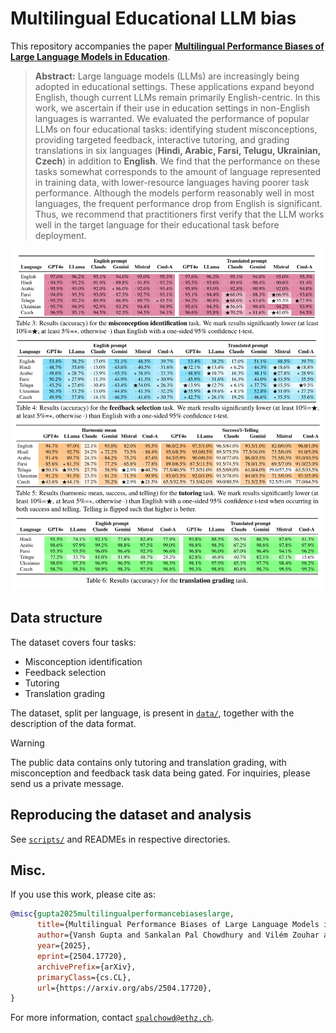 # Multilingual Educational LLM bias

This repository accompanies the paper [**Multilingual Performance Biases of Large Language Models in Education**](https://arxiv.org/abs/2504.17720).

> **Abstract:**
> Large language models (LLMs) are increasingly being adopted in educational settings.
These applications expand beyond English, though current LLMs remain primarily English-centric.
In this work, we ascertain if their use in education settings in non-English languages is warranted. We evaluated the performance of popular LLMs on four educational tasks: identifying student misconceptions, providing targeted feedback, interactive tutoring, and grading translations in six languages (**Hindi, Arabic, Farsi, Telugu, Ukrainian, Czech**) in addition to **English**.
We find that the performance on these tasks somewhat corresponds to the amount of language represented in training data, with lower-resource languages having poorer task performance.
Although the models perform reasonably well in most languages, the frequent performance drop from English is significant.
Thus, we recommend that practitioners first verify that the LLM works well in the target language for their educational task before deployment.

<img src="meta/results_main.svg" width="900em">

## Data structure

The dataset covers four tasks:
- Misconception identification
- Feedback selection
- Tutoring
- Translation grading

The dataset, split per language, is present in [`data/`](data/), together with the description of the data format.

> [!WARNING]  
> The public data contains only tutoring and translation grading, with misconception and feedback task data being gated.
> For inquiries, please send us a private message.

## Reproducing the dataset and analysis

See [`scripts/`](scripts/) and READMEs in respective directories.

## Misc.

If you use this work, please cite as:

```bibtex
@misc{gupta2025multilingualperformancebiaseslarge,
      title={Multilingual Performance Biases of Large Language Models in Education}, 
      author={Vansh Gupta and Sankalan Pal Chowdhury and Vilém Zouhar and Donya Rooein and Mrinmaya Sachan},
      year={2025},
      eprint={2504.17720},
      archivePrefix={arXiv},
      primaryClass={cs.CL},
      url={https://arxiv.org/abs/2504.17720}, 
}
```

For more information, contact [`spalchowd@ethz.ch`](mailto:spalchowd@ethz.ch).
